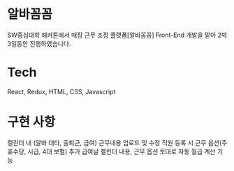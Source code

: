 # 알바꼼꼼
SW중심대학 해커톤에서 매장 근무 조정 플랫폼[알바꼼꼼] Front-End 개발을 맡아 2박3일동안 진행하였습니다. 

# Tech
React, Redux, HTML, CSS, Javascript

# 구현 사항
캘린더 내 (알바 대타, 출퇴근, 급여) 근무내용 업로드 및 수정
직원 등록 시 근무 옵션(주휴수당, 시급, 4대 보험) 추가
급여날 캘린더 내용, 근무 옵션 토대로 자동 월급 계산 기능


